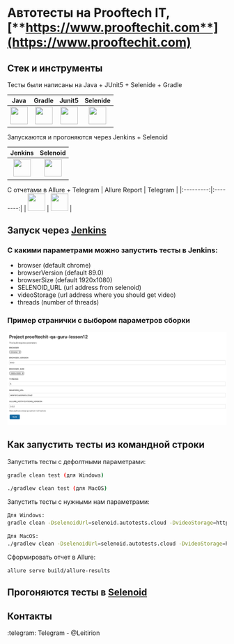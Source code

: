 # Автотесты на **Prooftech IT**, [**https://www.prooftechit.com**](https://www.prooftechit.com)

## Стек и инструменты
Тесты были написаны на Java + JUnit5 + Selenide + Gradle

| Java | Gradle | Junit5 | Selenide |
|:----:|:------:|:------:|:--------:|
| <img src="images/JAVA.svg" width="40" height="40"> | <img src="images/Gradle.svg" width="40" height="40"> | <img src="images/Junit5.svg" width="40" height="40"> | <img src="images/Selenide.svg" width="40" height="40"> |

Запускаются и прогоняются через Jenkins + Selenoid

| Jenkins | Selenoid | 
|:--------:|:-------------:|
| <img src="images/Jenkins.svg" width="40" height="40"> | <img src="images/Selenoid.svg" width="40" height="40"> | 

С отчетами в Allure + Telegram
| Allure Report | Telegram |
|:---------:|:--------:|
| <img src="images/Allure Report.svg" width="40" height="40"> | <img src="images/Telegram.svg" width="40" height="40"> |

## Запуск через [**Jenkins**](https://jenkins.autotests.cloud/job/prooftechit-qa-guru-lesson12/)

### С какими параметрами можно запустить тесты в Jenkins:

* browser (default chrome)
* browserVersion (default 89.0)
* browserSize (default 1920x1080)
* SELENOID_URL (url address from selenoid)
* videoStorage (url address where you should get video)
* threads (number of threads)

### Пример странички с выбором параметров сборки
![alt "JenkinsBuildPage"](./src/test/resources/JenkinsBuildPage.png)

## Как запустить тесты из командной строки
Запустить тесты с дефолтными параметрами:
```bash
gradle clean test (для Windows)
```
```bash
./gradlew clean test (для MacOS)
```

Запустить тесты с нужными нам параметрами:
```bash
Для Windows:
gradle clean -DselenoidUrl=selenoid.autotests.cloud -DvideoStorage=https://selenoid.autotests.cloud/video/ -Dthreads=1 test
```
```bash
Для MacOS:
./gradlew clean -DselenoidUrl=selenoid.autotests.cloud -DvideoStorage=https://selenoid.autotests.cloud/video/ -Dthreads=1 test
```

Сформировать отчет в Allure:
```bash
allure serve build/allure-results
```

## Прогоняются тесты в [**Selenoid**](https://selenoid.autotests.cloud/#/)

## Контакты
:telegram: Telegram - @Leitirion